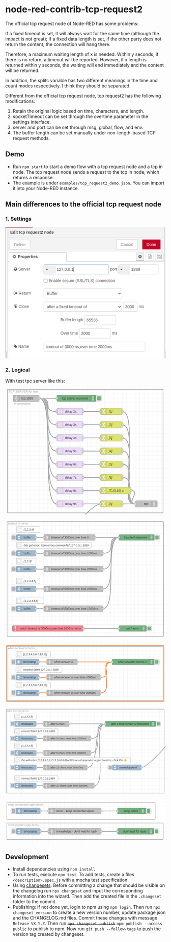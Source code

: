# node-red-contrib-tcp-request2

The official tcp request node of Node-RED has some problems:

If a fixed timeout is set, it will always wait for the same time (although the impact is not great); if a fixed data length is set, if the other party does not return the content, the connection will hang there.

Therefore, a maximum waiting length of x is needed. Within y seconds, if there is no return, a timeout will be reported. However, if x length is returned within y seconds, the waiting will end immediately and the content will be returned.

In addition, the splitc variable has two different meanings in the time and count modes respectively. I think they should be separated.

Different from the official tcp request node, tcp request2 has the following modifications:

1. Retain the original logic based on time, characters, and length.
2. socketTimeout can be set through the overtime parameter in the settings interface.
3. server and port can be set through msg, global, flow, and env.
4. The buffer length can be set manually under non-length-based TCP request methods.

## Demo

* Run `npm start` to start a demo flow with a tcp request node and a tcp in node. The tcp request node sends a request to the tcp in node, which returns a response.
* The example is under `examples/tcp_request2_demo.json`. You can import it into your Node-RED instance.

## Main differences to the official tcp request node

### 1. Settings

![setup](./images/setup.png)

### 2. Logical

With test tpc server like this:

![test tpc server](./images/testserver.png)

![timeout demo](./images/timeoutdemo.png)

![when receive demo](./images/whenreceivedemo.png)

![after x demo](./images/afterxdemo.png)

![old demo](./images/olddemo.png)

## Development

* Install dependencies using `npm install`
* To run tests, execute `npm test`. To add tests, create a files `<description>.spec.js` with a mocha test specification.
* Using [changesets](https://github.com/atlassian/changesets): Before committing a change that should be visible on the changelog run `npx changeset` and input the corresponding information into the wizard. Then add the created file in the `.changeset` folder to the commit.
* Publishing: If not done yet, login to npm using `npm login`. Then run `npx changeset version` to create a new version number, update package.json and the CHANGELOG.md files. Commit these changes with message `Release VX.Y.Z`. Then run ~~`npx changeset publish`~~ `npm publish --access public` to publish to npm. Now run `git push --follow-tags` to push the version tag created by changeset.
